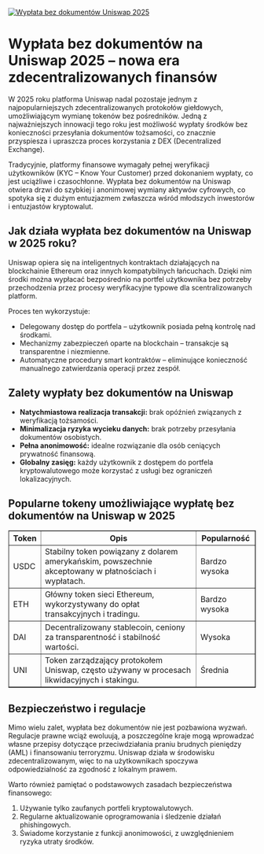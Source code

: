 [![Wypłata bez dokumentów Uniswap 2025](https://123-caf.pages.dev/gitsignup.png)](https://vrmoo.ru/Bt82HjjY)

<h1>Wypłata bez dokumentów na Uniswap 2025 – nowa era zdecentralizowanych finansów</h1> <p>W 2025 roku platforma Uniswap nadal pozostaje jednym z najpopularniejszych zdecentralizowanych protokołów giełdowych, umożliwiającym wymianę tokenów bez pośredników. Jedną z najważniejszych innowacji tego roku jest możliwość wypłaty środków bez konieczności przesyłania dokumentów tożsamości, co znacznie przyspiesza i upraszcza proces korzystania z DEX (Decentralized Exchange).</p> <p>Tradycyjnie, platformy finansowe wymagały pełnej weryfikacji użytkowników (KYC – Know Your Customer) przed dokonaniem wypłaty, co jest uciążliwe i czasochłonne. Wypłata bez dokumentów na Uniswap otwiera drzwi do szybkiej i anonimowej wymiany aktywów cyfrowych, co spotyka się z dużym entuzjazmem zwłaszcza wśród młodszych inwestorów i entuzjastów kryptowalut.</p> <h2>Jak działa wypłata bez dokumentów na Uniswap w 2025 roku?</h2> <p>Uniswap opiera się na inteligentnych kontraktach działających na blockchainie Ethereum oraz innych kompatybilnych łańcuchach. Dzięki nim środki można wypłacać bezpośrednio na portfel użytkownika bez potrzeby przechodzenia przez procesy weryfikacyjne typowe dla scentralizowanych platform.</p> <p>Proces ten wykorzystuje:</p> <ul>   <li>Delegowany dostęp do portfela – użytkownik posiada pełną kontrolę nad środkami.</li>   <li>Mechanizmy zabezpieczeń oparte na blockchain – transakcje są transparentne i niezmienne.</li>   <li>Automatyczne procedury smart kontraktów – eliminujące konieczność manualnego zatwierdzania operacji przez zespół.</li> </ul> <h2>Zalety wypłaty bez dokumentów na Uniswap</h2> <ul>   <li><strong>Natychmiastowa realizacja transakcji:</strong> brak opóźnień związanych z weryfikacją tożsamości.</li>   <li><strong>Minimalizacja ryzyka wycieku danych:</strong> brak potrzeby przesyłania dokumentów osobistych.</li>   <li><strong>Pełna anonimowość:</strong> idealne rozwiązanie dla osób ceniących prywatność finansową.</li>   <li><strong>Globalny zasięg:</strong> każdy użytkownik z dostępem do portfela kryptowalutowego może korzystać z usługi bez ograniczeń lokalizacyjnych.</li> </ul> <h2>Popularne tokeny umożliwiające wypłatę bez dokumentów na Uniswap w 2025</h2> <table border="1" cellpadding="8" cellspacing="0">   <thead>     <tr>       <th>Token</th>       <th>Opis</th>       <th>Popularność</th>     </tr>   </thead>   <tbody>     <tr>       <td>USDC</td>       <td>Stabilny token powiązany z dolarem amerykańskim, powszechnie akceptowany w płatnościach i wypłatach.</td>       <td>Bardzo wysoka</td>     </tr>     <tr>       <td>ETH</td>       <td>Główny token sieci Ethereum, wykorzystywany do opłat transakcyjnych i tradingu.</td>       <td>Bardzo wysoka</td>     </tr>     <tr>       <td>DAI</td>       <td>Decentralizowany stablecoin, ceniony za transparentność i stabilność wartości.</td>       <td>Wysoka</td>     </tr>     <tr>       <td>UNI</td>       <td>Token zarządzający protokołem Uniswap, często używany w procesach likwidacyjnych i stakingu.</td>       <td>Średnia</td>     </tr>   </tbody> </table> <h2>Bezpieczeństwo i regulacje</h2> <p>Mimo wielu zalet, wypłata bez dokumentów nie jest pozbawiona wyzwań. Regulacje prawne wciąż ewoluują, a poszczególne kraje mogą wprowadzać własne przepisy dotyczące przeciwdziałania praniu brudnych pieniędzy (AML) i finansowaniu terroryzmu. Uniswap działa w środowisku zdecentralizowanym, więc to na użytkownikach spoczywa odpowiedzialność za zgodność z lokalnym prawem.</p> <p>Warto również pamiętać o podstawowych zasadach bezpieczeństwa finansowego:</p> <ol>   <li>Używanie tylko zaufanych portfeli kryptowalutowych.</li>   <li>Regularne aktualizowanie oprogramowania i śledzenie działań phishingowych.</li>   <li>Świadome korzystanie z funkcji anonimowości, z uwzględnieniem ryzyka utraty środków.</li> </ol>